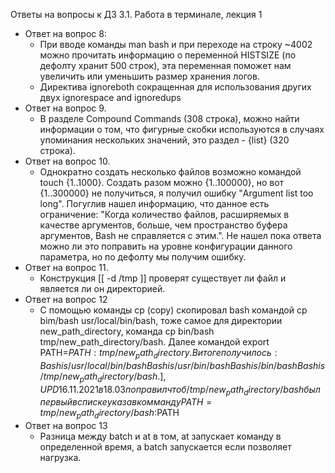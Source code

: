 Ответы на вопросы к ДЗ 3.1. Работа в терминале, лекция 1

- Ответ на вопрос 8:
  - При вводе команды man bash и при переходе на строку ~4002 можно прочитать информацию о переменной HISTSIZE (по дефолту хранит 500 строк), эта переменная поможет нам увеличить или уменьшить размер хранения логов.
  - Директива ignoreboth сокращенная для использования других двух ignorespace and ignoredups
- Ответ на вопрос 9.
  - В разделе Compound Commands (308 строка), можно найти информации о том, что фигурные скобки используются в случаях упоминания нескольких значений, это раздел - {list} (320 строка).
- Ответ на вопрос 10.
  - Однократно создать несколько файлов возможно командой touch {1..1000}. Создать разом можно {1..100000}, но вот {1..300000} не получиться, я получил ошибку "Argument list too long". Погуглив нашел информацию, что данное есть ограничение: "Когда количество файлов, расширяемых в качестве аргументов, больше, чем пространство буфера аргументов, Bash не справляется с этим.". Не нашел пока ответа можно ли это поправить на уровне конфигурации данного параметра, но по дефолту мы получим ошибку.
- Ответ на вопрос 11.
  - Конструкция [[ -d /tmp ]] проверят существует ли файл и является ли он директорией.
- Ответ на вопрос 12
  - С помощью команды cp (copy) скопировал bash командой cp bim/bash usr/local/bin/bash, тоже самое для директории new_path_directory, команда cp bin/bash tmp/new_path_directory/bash. Далее командой export PATH=$PATH:tmp/new_path_directory. В итоге получилось:
  Bash is /usr/local/bin/bash
  Bash is /usr/bin/bash
  Bash is /bin/bash
  Bash is /tmp/new_path_directory/bash.], UPD 16.11.2021 в 18.03 поправил чтоб /tmp/new_path_directory/bash был первый в списке указав комманду PATH=tmp/new_path_directory/bash:$PATH
- Ответ на вопрос 13
  - Разница между batch и at в том, at запускает команду в определенной время, а batch запускается если позволяет нагрузка.
